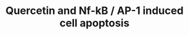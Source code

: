 ---
annotations:
- id: PW:0000009
  parent: regulatory pathway
  type: Pathway Ontology
  value: apoptotic cell death pathway
authors:
- Mkutmon
- MaintBot
- Lindarieswijk
- Eweitz
- Larsgw
description: ''
last-edited: 2023-02-01
organisms:
- Bos taurus
redirect_from:
- /index.php/Pathway:WP3167
- /instance/WP3167
- /instance/WP3167_r125293
revision: r125293
schema-jsonld:
- '@context': https://schema.org/
  '@id': https://wikipathways.github.io/pathways/WP3167.html
  '@type': Dataset
  creator:
    '@type': Organization
    name: WikiPathways
  description: ''
  keywords:
  - ACOX2
  - Arachidonic acid
  - BIKBA
  - COX1
  - CYP2A6
  - FOS
  - IKBKB
  - JUN
  - KEAP1
  - MAFG
  - MAFK
  - MMP1
  - NFE2L2
  - NFKB1
  - NOS1
  - PGHS-2
  - Prostaglandin D2
  - Prostaglandin E2
  - Prostaglandin F2a
  - Prostaglandin G2
  - Prostaglandin H2
  - Prostaglandin I2
  - Quercetin
  - Thromboxane A2
  - VEGFA
  license: CC0
  name: Quercetin and Nf-kB / AP-1 induced cell apoptosis
seo: CreativeWork
title: Quercetin and Nf-kB / AP-1 induced cell apoptosis
wpid: WP3167
---